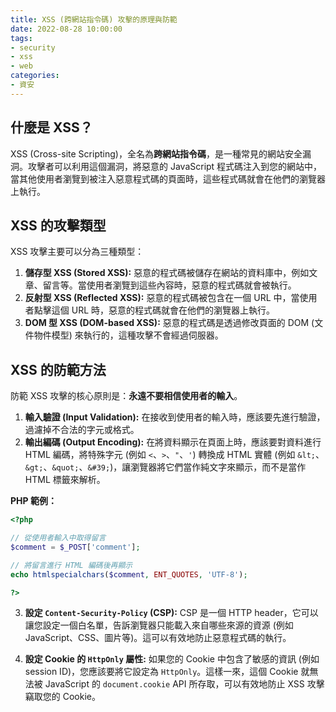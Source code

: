```yaml
---
title: XSS (跨網站指令碼) 攻擊的原理與防範
date: 2022-08-28 10:00:00
tags:
- security
- xss
- web
categories:
- 資安
---
```


## 什麼是 XSS？

XSS (Cross-site Scripting)，全名為**跨網站指令碼**，是一種常見的網站安全漏洞。攻擊者可以利用這個漏洞，將惡意的 JavaScript 程式碼注入到您的網站中，當其他使用者瀏覽到被注入惡意程式碼的頁面時，這些程式碼就會在他們的瀏覽器上執行。

## XSS 的攻擊類型

XSS 攻擊主要可以分為三種類型：

1.  **儲存型 XSS (Stored XSS):** 惡意的程式碼被儲存在網站的資料庫中，例如文章、留言等。當使用者瀏覽到這些內容時，惡意的程式碼就會被執行。
2.  **反射型 XSS (Reflected XSS):** 惡意的程式碼被包含在一個 URL 中，當使用者點擊這個 URL 時，惡意的程式碼就會在他們的瀏覽器上執行。
3.  **DOM 型 XSS (DOM-based XSS):** 惡意的程式碼是透過修改頁面的 DOM (文件物件模型) 來執行的，這種攻擊不會經過伺服器。

## XSS 的防範方法

防範 XSS 攻擊的核心原則是：**永遠不要相信使用者的輸入**。

1.  **輸入驗證 (Input Validation):** 在接收到使用者的輸入時，應該要先進行驗證，過濾掉不合法的字元或格式。
2.  **輸出編碼 (Output Encoding):** 在將資料顯示在頁面上時，應該要對資料進行 HTML 編碼，將特殊字元 (例如 `<`、`>`、`"`、`'`) 轉換成 HTML 實體 (例如 `&lt;`、`&gt;`、`&quot;`、`&#39;`)，讓瀏覽器將它們當作純文字來顯示，而不是當作 HTML 標籤來解析。

**PHP 範例：**

```php
<?php

// 從使用者輸入中取得留言
$comment = $_POST['comment'];

// 將留言進行 HTML 編碼後再顯示
echo htmlspecialchars($comment, ENT_QUOTES, 'UTF-8');

?>
```

3.  **設定 `Content-Security-Policy` (CSP):** CSP 是一個 HTTP header，它可以讓您設定一個白名單，告訴瀏覽器只能載入來自哪些來源的資源 (例如 JavaScript、CSS、圖片等)。這可以有效地防止惡意程式碼的執行。

4.  **設定 Cookie 的 `HttpOnly` 屬性:** 如果您的 Cookie 中包含了敏感的資訊 (例如 session ID)，您應該要將它設定為 `HttpOnly`。這樣一來，這個 Cookie 就無法被 JavaScript 的 `document.cookie` API 所存取，可以有效地防止 XSS 攻擊竊取您的 Cookie。